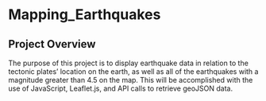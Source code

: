 # Mapping_Earthquakes

## Project Overview

The purpose of this project is to display earthquake data in relation to the tectonic plates’ location on the earth, as well as all of the earthquakes with a magnitude greater than 4.5 on the map. This will be accomplished with the use of JavaScript, Leaflet.js, and API calls to retrieve geoJSON data.